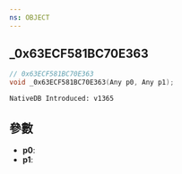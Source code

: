```yaml
---
ns: OBJECT
---
```

## _0x63ECF581BC70E363

```c
// 0x63ECF581BC70E363
void _0x63ECF581BC70E363(Any p0, Any p1);
```

```
NativeDB Introduced: v1365
```

## 參數
* **p0**:
* **p1**:
